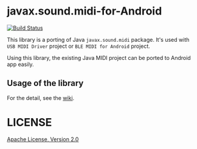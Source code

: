 # javax.sound.midi-for-Android
[![Build Status](https://travis-ci.com/kshoji/javax.sound.midi-for-Android.svg?branch=develop)](https://travis-ci.com/kshoji/javax.sound.midi-for-Android)

This library is a porting of Java `javax.sound.midi` package.
It's used with `USB MIDI Driver` project or `BLE MIDI for Android` project.

Using this library, the existing Java MIDI project can be ported to Android app easily.

Usage of the library
--------------------

For the detail, see the [wiki](https://github.com/kshoji/javax.sound.midi-for-Android/wiki).

LICENSE
=======
[Apache License, Version 2.0](http://www.apache.org/licenses/LICENSE-2.0)
